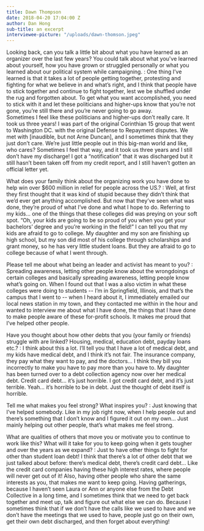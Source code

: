 ```yaml
---
title: Dawn Thompson
date: 2018-04-20 17:04:00 Z
author: Dan Hong
sub-title: an excerpt
interviewee-picture: "/uploads/dawn-thomson.jpeg"
---
```


Looking back, can you talk a little bit about what you have learned as an organizer over the last few years? You could talk about what you've learned about yourself, how you have grown or struggled personally or what you learned about our political system while campaigning.
: One thing I’ve learned is that it takes a lot of people getting together, protesting and fighting for what we believe in and what’s right, and I think that people have to stick together and continue to fight together, lest we be shuffled under the rug and forgotten about. To get what you want accomplished, you need to stick with it and let these politicians and higher-ups know that you’re not gone, you’re still there and you’re never going to go away.  
Sometimes I feel like these politicians and higher-ups don’t really care. It took us three years! I was part of the original Corinthian 15 group that went to Washington DC. with the original Defense to Repayment disputes. We met with [inaudible, but not Arne Duncan], and I sometimes think that they just don’t care. We’re just little people out in this big-man world and like, who cares? Sometimes I feel that way, and it took us three years and I still don’t have my discharge! I got a “notification” that it was discharged but it still hasn’t been taken off from my credit report, and I still haven’t gotten an official letter yet.

What does your family think about the organizing work you have done to help win over $600 million in relief for people across the US.?
: Well, at first they first thought that it was kind of stupid because they didn’t think that we’d ever get anything accomplished. But now that they’ve seen what was done, they’re proud of what I’ve done and what I hope to do. Referring to my kids… one of the things that these colleges did was preying on your soft spot. “Oh, your kids are going to be so proud of you when you get your bachelors’ degree and you’re working in the field!” I can tell you that my kids are afraid to go to college. My daughter and my son are finishing up high school, but my son did most of his college through scholarships and grant money, so he has very little student loans. But they are afraid to go to college because of what I went through. 

Please tell me about what being an leader and activist has meant to you?
: Spreading awareness, letting other people know about the wrongdoings of certain colleges and basically spreading awareness, letting people know what’s going on. When I found out that I was a also victim in what these colleges were doing to students -- I’m in Springfield, Illinois, and that’s the campus that I went to -- when I heard about it, I immediately emailed our local news station in my town, and they contacted me within in the hour and wanted to interview me about what I have done, the things that I have done to make people aware of these for-profit schools. It makes me proud that I’ve helped other people.

Have you thought about how other debts that you (your family or friends) struggle with are linked? Housing, medical, education debt, payday loans etc.?
: I think about this a lot. I’ll tell you that I have a lot of medical debt, and my kids have medical debt, and I think it’s not fair. The insurance company, they pay what they want to pay, and the doctors… I think they bill you incorrectly to make you have to pay more than you have to. My daughter has been turned over to a debt collection agency now over her medical debt. Credit card debt… it’s just horrible. I got credit card debt, and it’s just terrible. Yeah… it’s horrible to be in debt. Just the thought of debt itself is horrible. 

Tell me what makes you feel strong? What inspires you?
: Just knowing that I’ve helped somebody. Like in my job right now, when I help people out and there’s something that I don’t know and I figured it out on my own… Just mainly helping out other people, that’s what makes me feel strong.

What are qualities of others that move you or motivate you to continue to work like this? What will it take for you to keep going when it gets tougher and over the years as we expand?
: Just to have other things to fight for other than student loan debt! I think that there’s a lot of other debt that we just talked about before: there’s medical debt, there’s credit card debt… Like the credit card companies having these high interest rates, where people will never get out of it! Also, having other people who share the same interests as you, that makes me want to keep going. Having gatherings, because I haven’t seen Laura or Ann or anyone else from the Debt Collective in a long time, and I sometimes think that we need to get back together and meet up, talk and figure out what else we can do. Because I sometimes think that if we don’t have the calls like we used to have and we don’t have the meetings that we used to have, people just go on their own, get their own debt discharged, and then forget about everything!
